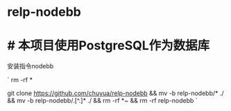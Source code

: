 #  relp-nodebb

# # 本项目使用PostgreSQL作为数据库

安装指令nodebb

`
rm -rf *

git clone https://github.com/chuyua/relp-nodebb && mv -b relp-nodebb/* ./ && mv -b relp-nodebb/.[^.]* ./ && rm -rf *~ && rm -rf relp-nodebb
`
